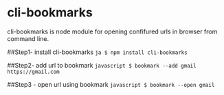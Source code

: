 # cli-bookmarks
cli-bookmarks is node module for opening confifured urls in browser from command line.

##Step1- install cli-bookmarks
``ja
$ npm install cli-bookmarks
``

##Step2- add url to bookmark
``javascript
$ bookmark --add gmail https://gmail.com
``

##Step3 - open url using bookmark
``javascript
$ bookmark --open gmail
``
